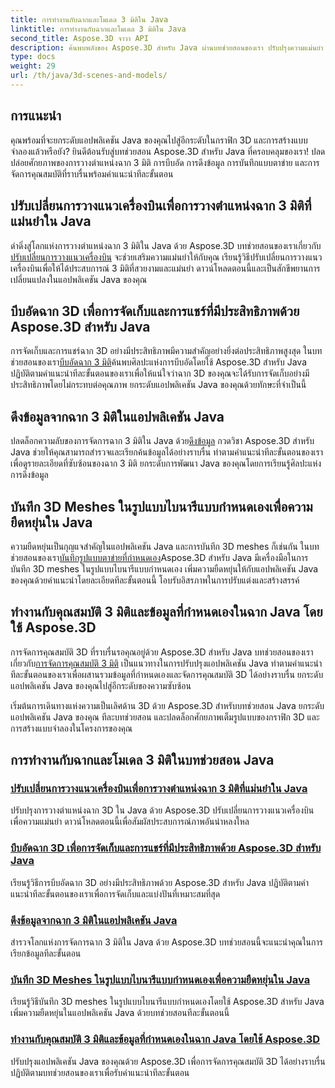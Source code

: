 ```yaml
---
title: การทำงานกับฉากและโมเดล 3 มิติใน Java
linktitle: การทำงานกับฉากและโมเดล 3 มิติใน Java
second_title: Aspose.3D จาวา API
description: ค้นพบพลังของ Aspose.3D สำหรับ Java ผ่านบทช่วยสอนของเรา ปรับปรุงความแม่นยำ ประสิทธิภาพการจัดเก็บข้อมูล และการจัดการฉาก 3 มิติในแอปพลิเคชัน Java ของคุณ
type: docs
weight: 29
url: /th/java/3d-scenes-and-models/
---
```

## การแนะนำ

คุณพร้อมที่จะยกระดับแอปพลิเคชัน Java ของคุณไปสู่อีกระดับในกราฟิก 3D และการสร้างแบบจำลองแล้วหรือยัง? ยินดีต้อนรับสู่บทช่วยสอน Aspose.3D สำหรับ Java ที่ครอบคลุมของเรา! ปลดปล่อยศักยภาพของการวางตำแหน่งฉาก 3 มิติ การบีบอัด การดึงข้อมูล การบันทึกแบบตาข่าย และการจัดการคุณสมบัติที่ราบรื่นพร้อมคำแนะนำทีละขั้นตอน

## ปรับเปลี่ยนการวางแนวเครื่องบินเพื่อการวางตำแหน่งฉาก 3 มิติที่แม่นยำใน Java

 ดำดิ่งสู่โลกแห่งการวางตำแหน่งฉาก 3 มิติใน Java ด้วย Aspose.3D บทช่วยสอนของเราเกี่ยวกับ[ปรับเปลี่ยนการวางแนวเครื่องบิน](./change-plane-orientation/) จะช่วยเสริมความแม่นยำให้กับคุณ เรียนรู้วิธีปรับเปลี่ยนการวางแนวเครื่องบินเพื่อให้ได้ประสบการณ์ 3 มิติที่สวยงามและแม่นยำ ดาวน์โหลดตอนนี้และเป็นสักขีพยานการเปลี่ยนแปลงในแอปพลิเคชัน Java ของคุณ

## บีบอัดฉาก 3D เพื่อการจัดเก็บและการแชร์ที่มีประสิทธิภาพด้วย Aspose.3D สำหรับ Java

 การจัดเก็บและการแชร์ฉาก 3D อย่างมีประสิทธิภาพมีความสำคัญอย่างยิ่งต่อประสิทธิภาพสูงสุด ในบทช่วยสอนของเรา[บีบอัดฉาก 3 มิติ](./compress-3d-scenes/)ค้นพบศิลปะแห่งการบีบอัดโดยใช้ Aspose.3D สำหรับ Java ปฏิบัติตามคำแนะนำทีละขั้นตอนของเราเพื่อให้แน่ใจว่าฉาก 3D ของคุณจะได้รับการจัดเก็บอย่างมีประสิทธิภาพโดยไม่กระทบต่อคุณภาพ ยกระดับแอปพลิเคชัน Java ของคุณด้วยทักษะที่จำเป็นนี้

## ดึงข้อมูลจากฉาก 3 มิติในแอปพลิเคชัน Java

 ปลดล็อกความลับของการจัดการฉาก 3 มิติใน Java ด้วย[ดึงข้อมูล](./get-scene-information/) กวดวิชา Aspose.3D สำหรับ Java ช่วยให้คุณสามารถสำรวจและเรียกค้นข้อมูลได้อย่างราบรื่น ทำตามคำแนะนำทีละขั้นตอนของเราเพื่อดูรายละเอียดที่ซับซ้อนของฉาก 3 มิติ ยกระดับการพัฒนา Java ของคุณโดยการเรียนรู้ศิลปะแห่งการดึงข้อมูล

## บันทึก 3D Meshes ในรูปแบบไบนารีแบบกำหนดเองเพื่อความยืดหยุ่นใน Java

 ความยืดหยุ่นเป็นกุญแจสำคัญในแอปพลิเคชัน Java และการบันทึก 3D meshes ก็เช่นกัน ในบทช่วยสอนของเรา[บันทึกรูปแบบตาข่ายที่กำหนดเอง](./save-custom-mesh-formats/)Aspose.3D สำหรับ Java มีเครื่องมือในการบันทึก 3D meshes ในรูปแบบไบนารีแบบกำหนดเอง เพิ่มความยืดหยุ่นให้กับแอปพลิเคชัน Java ของคุณด้วยคำแนะนำโดยละเอียดทีละขั้นตอนนี้ โอบรับอิสรภาพในการปรับแต่งและสร้างสรรค์

## ทำงานกับคุณสมบัติ 3 มิติและข้อมูลที่กำหนดเองในฉาก Java โดยใช้ Aspose.3D

 การจัดการคุณสมบัติ 3D ที่ราบรื่นรอคุณอยู่ด้วย Aspose.3D สำหรับ Java บทช่วยสอนของเราเกี่ยวกับ[การจัดการคุณสมบัติ 3 มิติ](./managing-3d-properties-scenes/) เป็นแนวทางในการปรับปรุงแอปพลิเคชัน Java ทำตามคำแนะนำทีละขั้นตอนของเราเพื่อผสานรวมข้อมูลที่กำหนดเองและจัดการคุณสมบัติ 3D ได้อย่างราบรื่น ยกระดับแอปพลิเคชัน Java ของคุณไปสู่อีกระดับของความซับซ้อน

เริ่มต้นการเดินทางแห่งความเป็นเลิศด้าน 3D ด้วย Aspose.3D สำหรับบทช่วยสอน Java ยกระดับแอปพลิเคชัน Java ของคุณ ทีละบทช่วยสอน และปลดล็อกศักยภาพเต็มรูปแบบของกราฟิก 3D และการสร้างแบบจำลองในโครงการของคุณ
## การทำงานกับฉากและโมเดล 3 มิติในบทช่วยสอน Java
### [ปรับเปลี่ยนการวางแนวเครื่องบินเพื่อการวางตำแหน่งฉาก 3 มิติที่แม่นยำใน Java](./change-plane-orientation/)
ปรับปรุงการวางตำแหน่งฉาก 3D ใน Java ด้วย Aspose.3D ปรับเปลี่ยนการวางแนวเครื่องบินเพื่อความแม่นยำ ดาวน์โหลดตอนนี้เพื่อสัมผัสประสบการณ์ภาพอันน่าหลงใหล
### [บีบอัดฉาก 3D เพื่อการจัดเก็บและการแชร์ที่มีประสิทธิภาพด้วย Aspose.3D สำหรับ Java](./compress-3d-scenes/)
เรียนรู้วิธีการบีบอัดฉาก 3D อย่างมีประสิทธิภาพด้วย Aspose.3D สำหรับ Java ปฏิบัติตามคำแนะนำทีละขั้นตอนของเราเพื่อการจัดเก็บและแบ่งปันที่เหมาะสมที่สุด
### [ดึงข้อมูลจากฉาก 3 มิติในแอปพลิเคชัน Java](./get-scene-information/)
สำรวจโลกแห่งการจัดการฉาก 3 มิติใน Java ด้วย Aspose.3D บทช่วยสอนนี้จะแนะนำคุณในการเรียกข้อมูลทีละขั้นตอน
### [บันทึก 3D Meshes ในรูปแบบไบนารีแบบกำหนดเองเพื่อความยืดหยุ่นใน Java](./save-custom-mesh-formats/)
เรียนรู้วิธีบันทึก 3D meshes ในรูปแบบไบนารีแบบกำหนดเองโดยใช้ Aspose.3D สำหรับ Java เพิ่มความยืดหยุ่นในแอปพลิเคชัน Java ด้วยบทช่วยสอนทีละขั้นตอนนี้
### [ทำงานกับคุณสมบัติ 3 มิติและข้อมูลที่กำหนดเองในฉาก Java โดยใช้ Aspose.3D](./managing-3d-properties-scenes/)
ปรับปรุงแอปพลิเคชัน Java ของคุณด้วย Aspose.3D เพื่อการจัดการคุณสมบัติ 3D ได้อย่างราบรื่น ปฏิบัติตามบทช่วยสอนของเราเพื่อรับคำแนะนำทีละขั้นตอน